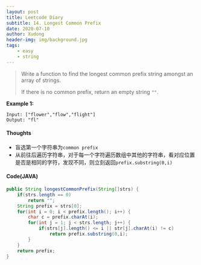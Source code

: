 ```yaml
---
layout: post
title: Leetcode Diary
subtitle: 14. Longest Common Prefix
date: 2020-07-10
author: Xudong
header-img: img/background.jpg
tags: 
    - easy
    - string
---
```


>Write a function to find the longest common prefix string amongst an array of strings.
>
>If there is no common prefix, return an empty string `""`.

**Example 1:**

```
Input: ["flower","flow","flight"]
Output: "fl"
```

#### Thoughts

- 盲选第一个字符串为`common prefix`
- 从前往后遍历字符串，对于每一个字符遍历数组中其他的字符串，看对应位置是否是相同的字符，发现不同，则立刻返回`prefix.substring(0,i)`

#### Code(JAVA)

```java
public String longestCommonPrefix(String[]strs) {
    if(strs.length == 0)
        return "";
    String prefix = strs[0];
    for(int i = 0; i < prefix.length(); i++) {
        char c = prefix.charAt(i);
        for(int j = 1; j < strs.length; j++) {
            if(strs[j].length() <= i || str[j].charAt(i) != c)
                return prefix.substring(0,i);
        }
    }
    return prefix;
}
```


<script type="text/javascript" src="https://xudongliuharold.github.io/js/latex-math.js?config=default"></script>
